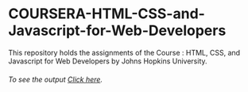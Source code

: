 # COURSERA-HTML-CSS-and-Javascript-for-Web-Developers
This repository holds the assignments of the Course : HTML, CSS, and Javascript for Web Developers by Johns Hopkins University.

###### To see the output [Click here](https://devanshi-panchal.github.io/COURSERA-HTML-CSS-and-Javascript-for-Web-Developers/assignments/module2/index.html).

